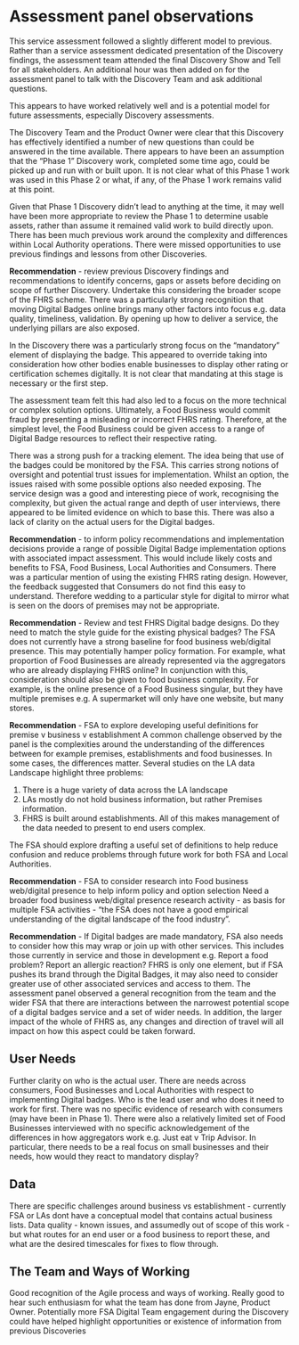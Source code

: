 # Assessment panel observations
This service assessment followed a slightly different model to previous. Rather than a service assessment dedicated presentation of the Discovery findings, the assessment team attended the final Discovery Show and Tell for all stakeholders. An additional hour was then added on for the assessment panel to talk with the Discovery Team and ask additional questions.

This appears to have worked relatively well and is a potential model for future assessments, especially Discovery assessments.

The Discovery Team and the Product Owner were clear that this Discovery has effectively identified a number of new questions than could be answered in the time available.
There appears to have been an assumption that the “Phase 1” Discovery work, completed some time ago, could be picked up and run with or built upon. It is not clear what of this Phase 1 work was used in this Phase 2 or what, if any, of the Phase 1 work remains valid at this point.

Given that Phase 1 Discovery didn’t lead to anything at the time, it may well have been more appropriate to review the Phase 1 to determine usable assets, rather than assume it remained valid work to build directly upon.
There has been much previous work around the complexity and differences within Local Authority operations. There were missed opportunities to use previous findings and lessons from other Discoveries.

**Recommendation** - review previous Discovery findings and recommendations to identify concerns, gaps or assets before deciding on scope of further Discovery.  Undertake this considering the broader scope of the FHRS scheme.
There was a particularly strong recognition that moving Digital Badges online brings many other factors into focus e.g. data quality, timeliness, validation. By opening up how to deliver a service, the underlying pillars are also exposed.

In the Discovery there was a particularly strong focus on the “mandatory” element of displaying the badge. This appeared to override taking into consideration how other bodies enable businesses to display other rating or certification schemes digitally. It is not clear that mandating at this stage is necessary or the first step.

The assessment team felt this had also led to a focus on the more technical or complex solution options. Ultimately, a Food Business would commit fraud by presenting a misleading or incorrect FHRS rating. Therefore, at the simplest level, the Food Business could be given access to a range of Digital Badge resources to reflect their respective rating.

There was a strong push for a tracking element. The idea being that use of the badges could be monitored by the FSA. This carries strong notions of oversight and potential trust issues for implementation. Whilst an option, the issues raised with some possible options also needed exposing.
The service design was a good and interesting piece of work, recognising the complexity, but given the actual range and depth of user interviews, there appeared to be limited evidence on which to base this.
There was also a lack of clarity on the actual users for the Digital badges.

**Recommendation** - to inform policy recommendations and implementation decisions provide a range of possible Digital Badge implementation options with associated impact assessment. This would include likely costs and benefits to FSA, Food Business, Local Authorities and Consumers.
There was a particular mention of using the existing FHRS rating design. However, the feedback suggested that Consumers do not find this easy to understand. Therefore wedding to a particular style for digital to mirror what is seen on the doors of premises may not be appropriate.

**Recommendation** - Review and test FHRS Digital badge designs. Do they need to match the style guide for the existing physical badges?
The FSA does not currently have a strong baseline for food business web/digital presence. This may potentially hamper policy formation. For example, what proportion of Food Businesses are already represented via the aggregators who are already displaying FHRS online? In conjunction with this, consideration should also be given to food business complexity. For example, is the online presence of a Food Business singular, but they have multiple premises e.g. A supermarket will only have one website, but many stores.

**Recommendation** - FSA to explore developing useful definitions for premise v business v establishment 
A common challenge observed by the panel is the complexities around the understanding of the differences between for example premises, establishments and food businesses.  In some cases, the differences matter. Several studies on the LA data Landscape highlight three problems: 

1. There is a huge variety of data across the LA landscape 
2. LAs mostly do not hold business information, but rather Premises information. 
3. FHRS is built around establishments. All of this makes management of the data needed to present to end users complex.

The FSA should explore drafting a useful set of definitions to help reduce confusion and reduce problems through future work for both FSA and Local Authorities.

**Recommendation** - FSA to consider research into Food business web/digital presence to help inform policy and option selection
Need a broader food business web/digital presence research activity - as basis for multiple FSA activities - “the FSA does not have a good empirical understanding of the digital landscape of the food industry”.

**Recommendation** - If Digital badges are made mandatory, FSA also needs to consider how this may wrap or join up with other services. This includes those currently in service and those in development e.g. Report a food problem? Report an allergic reaction? FHRS is only one element, but if FSA pushes its brand through the Digital Badges, it may also need to consider greater use of other associated services and access to them.
The assessment panel observed a general recognition from the team and the wider FSA that there are interactions between the narrowest potential scope of a digital badges service and a set of wider needs.  In addition, the larger impact of the whole of FHRS as, any changes and direction of travel will all impact on how this aspect could be taken forward.

## User Needs
Further clarity on who is the actual user. There are needs across consumers, Food Businesses and Local Authorities with respect to implementing Digital badges. Who is the lead user and who does it need to work for first. 
There was no specific evidence of research with consumers (may have been in Phase 1). There were also a relatively limited set of Food Businesses interviewed with no specific acknowledgement of the differences in how aggregators work e.g. Just eat v Trip Advisor. In particular, there needs to be a real focus on small businesses and their needs, how would they react to mandatory display?

## Data
There are specific challenges around business vs establishment - currently FSA or LAs dont have a conceptual model that contains actual business lists.
Data quality - known issues, and assumedly out of scope of this work - but what routes for an end  user or a food business to report these, and what are the desired timescales for fixes to flow through.

## The Team and Ways of Working
Good recognition of the Agile process and ways of working. Really good to hear such enthusiasm for what the team has done from Jayne, Product Owner.
Potentially more FSA Digital Team engagement during the Discovery could have helped highlight opportunities or existence of information from previous Discoveries
 

